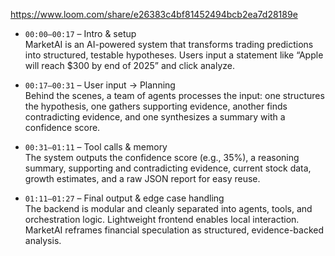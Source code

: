 https://www.loom.com/share/e26383c4bf81452494bcb2ea7d28189e

- `00:00–00:17` – Intro & setup  
  MarketAI is an AI-powered system that transforms trading predictions into structured, testable hypotheses. Users input a statement like “Apple will reach $300 by end of 2025” and click analyze.

- `00:17–00:31` – User input → Planning  
  Behind the scenes, a team of agents processes the input: one structures the hypothesis, one gathers supporting evidence, another finds contradicting evidence, and one synthesizes a summary with a confidence score.

- `00:31–01:11` – Tool calls & memory  
  The system outputs the confidence score (e.g., 35%), a reasoning summary, supporting and contradicting evidence, current stock data, growth estimates, and a raw JSON report for easy reuse.

- `01:11–01:27` – Final output & edge case handling  
  The backend is modular and cleanly separated into agents, tools, and orchestration logic. Lightweight frontend enables local interaction. MarketAI reframes financial speculation as structured, evidence-backed analysis.